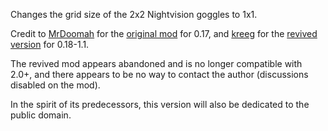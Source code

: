 Changes the grid size of the 2x2 Nightvision goggles to 1x1.

Credit to [MrDoomah][] for the [original mod][] for 0.17,
and [kreeg][] for the [revived version][revived] for 0.18-1.1.

The revived mod appears abandoned and is no longer compatible with 2.0+,
and there appears to be no way to contact the author (discussions disabled on the mod).

In the spirit of its predecessors, this version will also be dedicated to the public domain.

[MrDoomah]: https://mods.factorio.com/user/MrDoomah
[original mod]: https://mods.factorio.com/mod/smallNightvision
[kreeg]: https://mods.factorio.com/user/kreeg
[revived]: https://mods.factorio.com/mod/SmallNightvisionRevived
